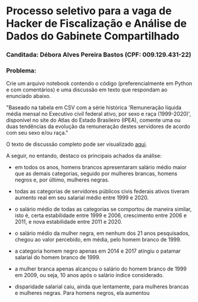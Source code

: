 # Processo seletivo para a vaga de Hacker de Fiscalização e Análise de Dados do Gabinete Compartilhado

### Canditada: Débora Alves Pereira Bastos (CPF: 009.129.431-22)

### Problema:
Crie um arquivo notebook contendo o código (preferencialmente em Python e com comentários) e uma discussão em texto que respondam ao enunciado abaixo.

"Baseado na tabela em CSV com a série histórica 'Remuneração líquida média mensal no Executivo civil federal ativo, por sexo e raça (1999-2020)', disponível no site do Atlas do Estado Brasileiro (IPEA), comente uma ou duas tendências da evolução da remuneração destes servidores de acordo com seu sexo e/ou raça."

O texto de discussão completo pode ser visualizado [aqui](https://github.com/deborabastos/hacker_fiscalizacao/blob/main/debora_bastos_hacker_fiscalizaca_congresso_nacional.pdf).

A seguir, no entando, destaco os principais achados da análise:

- em todos os anos, homens brancos apresentaram salário médio maior que as demais categorias, seguido por mulheres brancas, homens negros e, por último, mulheres negras.

- todas as categorias de servidores públicos civis federais ativos tiveram aumento real em seu salarial médio entre 1999 e 2020.

- o salário médio de todas as categorias se comportou de maneira similar, isto é, certa estabilidade entre 1999 e 2006, crescimento entre 2006 e 2011, e nova estabilidade entre 2011 e 2020.

- o salário médio da mulher negra, em nenhum dos 21 anos pesquisados, chegou ao valor percebido, em média, pelo homem branco de 1999.

- a categoria homem negro apenas em 2014 e 2017 atingiu o patamar salarial do homem branco de 1999. 

- a mulher branca apenas alcançou o salário do homem branco de 1999 em 2009, ou seja, 10 anos após o salário índice considerado.

- disparidade salarial caiu, ainda que lentamente, para mulheres brancas e mulheres negras. Para homens negros, ela aumentou
